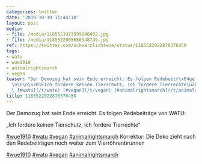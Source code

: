 ```yaml
---
categories: twitter
date: '2019-10-19 11:44:10'
layout: post
media:
- file: /media/1185521973599846402.jpg
- file: /media/1185522005656948739.jpg
ref: https://twitter.com/schwarzlichtwue/status/1185522022870376450
tags:
- watu
- wue1910
- animalrightsmarch
- vegan
teaser: "Der Demozug hat sein Ende erreicht. Es folgen Redebeitr\xE4ge von WATU:\n\
  \n\n\n\u201EIch fordere keinen Tierschutz, ich fordere Tierrechte\u201C\n\n[#wue1910](/t/wue1910)\
  \ [#watu](/t/watu) [#vegan](/t/vegan) [#animalrightsmarch](/t/animalrightsmarch) "
title: 1185522022870376450
---
```

Der Demozug hat sein Ende erreicht. Es folgen Redebeiträge von WATU:



„Ich fordere keinen Tierschutz, ich fordere Tierrechte“

[#wue1910](/t/wue1910) [#watu](/t/watu) [#vegan](/t/vegan) [#animalrightsmarch](/t/animalrightsmarch) 
Korrektur: Die Deko zieht nach den Redebeiträgen noch weiter zum Vierröhrenbrunnen

[#wue1910](/t/wue1910) [#watu](/t/watu) [#vegan](/t/vegan) [#animalrightsmarch](/t/animalrightsmarch)